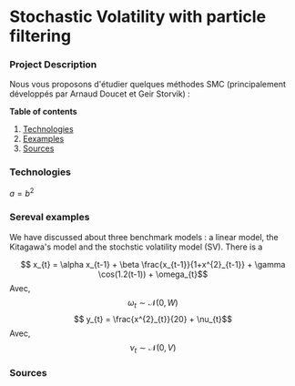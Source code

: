 # Stochastic Volatility with particle filtering

### Project Description
Nous vous proposons d'étudier quelques méthodes SMC (principalement développés par Arnaud Doucet et Geir Storvik) :

**Table of contents**
1. [Technologies](#technologies)
2. [Eexamples](#examples)
3. [Sources](#sources)


### Technologies 

$a = b^2$
### Sereval examples 

We have discussed about three benchmark models : a linear model, the Kitagawa's model and the stochstic volatility model (SV). There is a 

$$ x_{t} = \alpha x_{t-1} + \beta \frac{x_{t-1}}{1+x^{2}_{t-1}} + \gamma \cos(1.2(t-1)) + \omega_{t}$$
Avec, $$\omega_{t} \sim \mathcal{N}(0,W)$$
$$ y_{t} = \frac{x^{2}_{t}}{20} + \nu_{t}$$
Avec, $$\nu_{t} \sim \mathcal{N}(0,V)$$

### Sources
